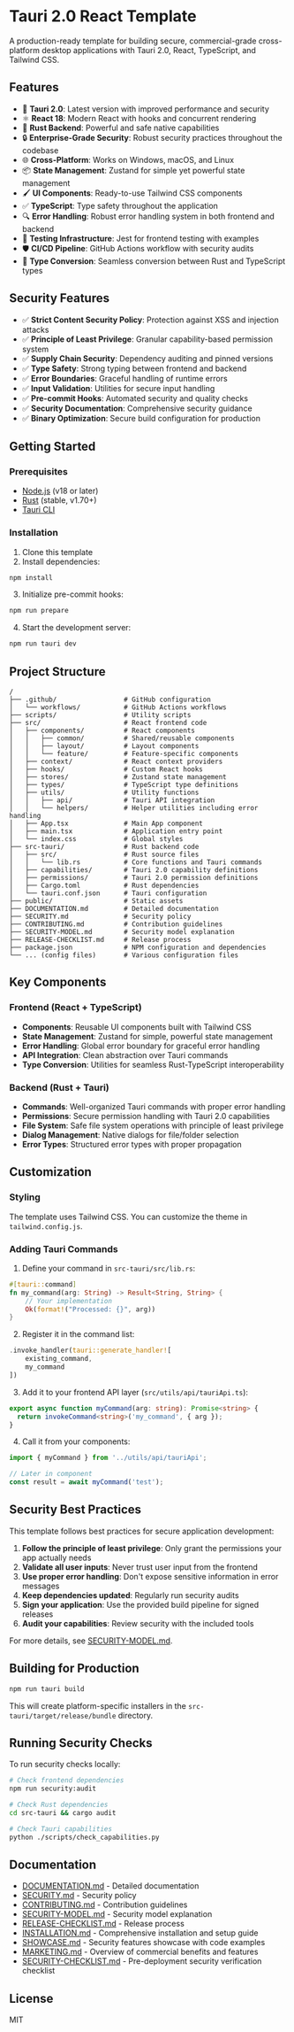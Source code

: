 # Tauri 2.0 React Template

A production-ready template for building secure, commercial-grade cross-platform desktop applications with Tauri 2.0, React, TypeScript, and Tailwind CSS.

## Features

- 🚀 **Tauri 2.0**: Latest version with improved performance and security
- ⚛️ **React 18**: Modern React with hooks and concurrent rendering
- 🦀 **Rust Backend**: Powerful and safe native capabilities
- 🔒 **Enterprise-Grade Security**: Robust security practices throughout the codebase
- 🌐 **Cross-Platform**: Works on Windows, macOS, and Linux
- 📦 **State Management**: Zustand for simple yet powerful state management
- 🖌️ **UI Components**: Ready-to-use Tailwind CSS components
- ✅ **TypeScript**: Type safety throughout the application
- 🔍 **Error Handling**: Robust error handling system in both frontend and backend
- 🧪 **Testing Infrastructure**: Jest for frontend testing with examples
- 🛡️ **CI/CD Pipeline**: GitHub Actions workflow with security audits
- 🧩 **Type Conversion**: Seamless conversion between Rust and TypeScript types

## Security Features

- ✅ **Strict Content Security Policy**: Protection against XSS and injection attacks
- ✅ **Principle of Least Privilege**: Granular capability-based permission system
- ✅ **Supply Chain Security**: Dependency auditing and pinned versions
- ✅ **Type Safety**: Strong typing between frontend and backend
- ✅ **Error Boundaries**: Graceful handling of runtime errors
- ✅ **Input Validation**: Utilities for secure input handling
- ✅ **Pre-commit Hooks**: Automated security and quality checks
- ✅ **Security Documentation**: Comprehensive security guidance
- ✅ **Binary Optimization**: Secure build configuration for production

## Getting Started

### Prerequisites

- [Node.js](https://nodejs.org/) (v18 or later)
- [Rust](https://www.rust-lang.org/tools/install) (stable, v1.70+)
- [Tauri CLI](https://tauri.app/v1/guides/getting-started/prerequisites)

### Installation

1. Clone this template
2. Install dependencies:

```bash
npm install
```

3. Initialize pre-commit hooks:

```bash
npm run prepare
```

4. Start the development server:

```bash
npm run tauri dev
```

## Project Structure

```
/
├── .github/                 # GitHub configuration
│   └── workflows/           # GitHub Actions workflows
├── scripts/                 # Utility scripts
├── src/                     # React frontend code
│   ├── components/          # React components
│   │   ├── common/          # Shared/reusable components
│   │   ├── layout/          # Layout components
│   │   └── feature/         # Feature-specific components
│   ├── context/             # React context providers
│   ├── hooks/               # Custom React hooks
│   ├── stores/              # Zustand state management
│   ├── types/               # TypeScript type definitions
│   ├── utils/               # Utility functions
│   │   ├── api/             # Tauri API integration
│   │   └── helpers/         # Helper utilities including error handling
│   ├── App.tsx              # Main App component
│   ├── main.tsx             # Application entry point
│   └── index.css            # Global styles
├── src-tauri/               # Rust backend code
│   ├── src/                 # Rust source files
│   │   └── lib.rs           # Core functions and Tauri commands
│   ├── capabilities/        # Tauri 2.0 capability definitions
│   ├── permissions/         # Tauri 2.0 permission definitions
│   ├── Cargo.toml           # Rust dependencies
│   └── tauri.conf.json      # Tauri configuration
├── public/                  # Static assets
├── DOCUMENTATION.md         # Detailed documentation
├── SECURITY.md              # Security policy
├── CONTRIBUTING.md          # Contribution guidelines
├── SECURITY-MODEL.md        # Security model explanation
├── RELEASE-CHECKLIST.md     # Release process
├── package.json             # NPM configuration and dependencies
└── ... (config files)       # Various configuration files
```

## Key Components

### Frontend (React + TypeScript)

- **Components**: Reusable UI components built with Tailwind CSS
- **State Management**: Zustand for simple, powerful state management
- **Error Handling**: Global error boundary for graceful error handling
- **API Integration**: Clean abstraction over Tauri commands
- **Type Conversion**: Utilities for seamless Rust-TypeScript interoperability

### Backend (Rust + Tauri)

- **Commands**: Well-organized Tauri commands with proper error handling
- **Permissions**: Secure permission handling with Tauri 2.0 capabilities
- **File System**: Safe file system operations with principle of least privilege
- **Dialog Management**: Native dialogs for file/folder selection
- **Error Types**: Structured error types with proper propagation

## Customization

### Styling

The template uses Tailwind CSS. You can customize the theme in `tailwind.config.js`.

### Adding Tauri Commands

1. Define your command in `src-tauri/src/lib.rs`:

```rust
#[tauri::command]
fn my_command(arg: String) -> Result<String, String> {
    // Your implementation
    Ok(format!("Processed: {}", arg))
}
```

2. Register it in the command list:

```rust
.invoke_handler(tauri::generate_handler![
    existing_command,
    my_command
])
```

3. Add it to your frontend API layer (`src/utils/api/tauriApi.ts`):

```typescript
export async function myCommand(arg: string): Promise<string> {
  return invokeCommand<string>('my_command', { arg });
}
```

4. Call it from your components:

```typescript
import { myCommand } from '../utils/api/tauriApi';

// Later in component
const result = await myCommand('test');
```

## Security Best Practices

This template follows best practices for secure application development:

1. **Follow the principle of least privilege**: Only grant the permissions your app actually needs
2. **Validate all user inputs**: Never trust user input from the frontend
3. **Use proper error handling**: Don't expose sensitive information in error messages
4. **Keep dependencies updated**: Regularly run security audits
5. **Sign your application**: Use the provided build pipeline for signed releases
6. **Audit your capabilities**: Review security with the included tools

For more details, see [SECURITY-MODEL.md](./SECURITY-MODEL.md).

## Building for Production

```bash
npm run tauri build
```

This will create platform-specific installers in the `src-tauri/target/release/bundle` directory.

## Running Security Checks

To run security checks locally:

```bash
# Check frontend dependencies
npm run security:audit

# Check Rust dependencies
cd src-tauri && cargo audit

# Check Tauri capabilities
python ./scripts/check_capabilities.py
```

## Documentation

- [DOCUMENTATION.md](./DOCUMENTATION.md) - Detailed documentation
- [SECURITY.md](./SECURITY.md) - Security policy
- [CONTRIBUTING.md](./CONTRIBUTING.md) - Contribution guidelines
- [SECURITY-MODEL.md](./SECURITY-MODEL.md) - Security model explanation
- [RELEASE-CHECKLIST.md](./RELEASE-CHECKLIST.md) - Release process
- [INSTALLATION.md](./INSTALLATION.md) - Comprehensive installation and setup guide
- [SHOWCASE.md](./SHOWCASE.md) - Security features showcase with code examples
- [MARKETING.md](./MARKETING.md) - Overview of commercial benefits and features
- [SECURITY-CHECKLIST.md](./SECURITY-CHECKLIST.md) - Pre-deployment security verification checklist

## License

MIT 